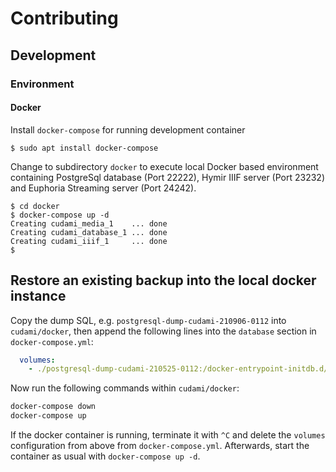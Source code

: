 # Contributing

## Development

### Environment

#### Docker

Install `docker-compose` for running development container

```
$ sudo apt install docker-compose
```

Change to subdirectory `docker` to execute local Docker based environment containing PostgreSql database (Port 22222), Hymir IIIF server (Port 23232) and Euphoria Streaming server (Port 24242).

```
$ cd docker
$ docker-compose up -d
Creating cudami_media_1    ... done                                                                                                                                                                                             
Creating cudami_database_1 ... done                                                                                                                                                                                             
Creating cudami_iiif_1     ... done
$
```

## Restore an existing backup into the local docker instance

Copy the dump SQL, e.g. `postgresql-dump-cudami-210906-0112` into `cudami/docker`, then
append the following lines into the `database` section in `docker-compose.yml`:
```yml
  volumes:
    - ./postgresql-dump-cudami-210525-0112:/docker-entrypoint-initdb.d/dump.sql
```

Now run the following commands within `cudami/docker`:

```sh
docker-compose down
docker-compose up
```

If the docker container is running, terminate it with `^C` and delete the `volumes` configuration
from above from `docker-compose.yml`. Afterwards, start the container as usual with `docker-compose up -d`.